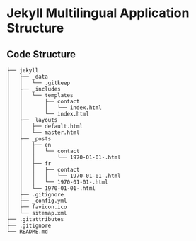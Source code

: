 # Jekyll Multilingual Application Structure

## Code Structure
    ├── jekyll
    │   ├── _data
    │   │   └── .gitkeep
    │   ├── _includes
    │   │   └── templates
    │   │       ├── contact
    │   │       │   └── index.html
    │   │       └── index.html
    │   ├── _layouts
    │   │   ├── default.html
    │   │   └── master.html
    │   ├── _posts
    │   │   ├── en
    │   │   │   └── contact
    │   │   │       └── 1970-01-01-.html
    │   │   ├── fr
    │   │   │   ├── contact
    │   │   │   │   └── 1970-01-01-.html
    │   │   │   └── 1970-01-01-.html
    │   │   └── 1970-01-01-.html
    │   ├── .gitignore
    │   ├── _config.yml
    │   ├── favicon.ico
    │   └── sitemap.xml
    ├── .gitattributes
    ├── .gitignore
    └── README.md
